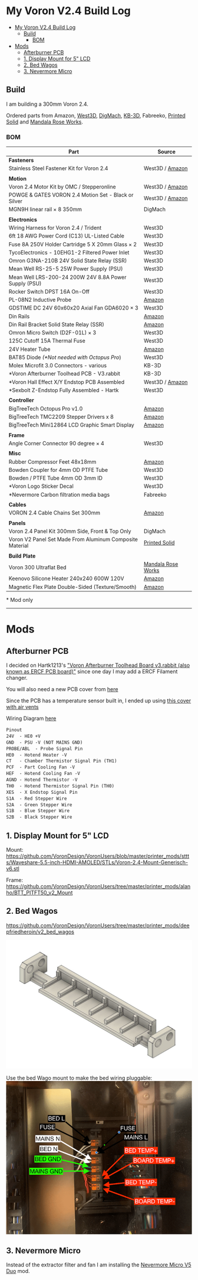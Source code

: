 # My Voron V2.4 Build Log

- [My Voron V2.4 Build Log](#my-voron-v24-build-log)
  - [Build](#build)
    - [BOM](#bom)
- [Mods](#mods)
  - [Afterburner PCB](#afterburner-pcb)
  - [1. Display Mount for 5" LCD](#1-display-mount-for-5-lcd)
  - [2. Bed Wagos](#2-bed-wagos)
  - [3. Nevermore Micro](#3-nevermore-micro)

## Build

I am building a 300mm Voron 2.4.

Ordered parts from Amazon, [West3D](https://west3d.com), [DigMach](https://store.digmach.com), [KB-3D](https://kb-3d.com/store/), Fabreeko, [Printed Solid](https://www.printedsolid.com) and [Mandala Rose Works](https://mandalaroseworks.com).

### BOM

| Part                                                     | Source                                                                                                          |
| -------------------------------------------------------- | --------------------------------------------------------------------------------------------------------------- |
| **Fasteners**                                            |
| Stainless Steel Fastener Kit for Voron 2.4               | West3D / [Amazon](https://amzn.to/3rF9ZNY)                                                                      |
|                                                          |
| **Motion**                                               |
| Voron 2.4 Motor Kit by OMC / Stepperonline               | West3D / [Amazon](https://amzn.to/3GNrimA)                                                                      |
| POWGE & GATES VORON 2.4 Motion Set - Black or Silver     | West3D / [Amazon](https://amzn.to/3AjkxGt)                                                                      |
| MGN9H linear rail × 8 350mm                              | DigMach                                                                                                         |
|                                                          |
| **Electronics**                                          |
| Wiring Harness for Voron 2.4 / Trident                   | West3D                                                                                                          |
| 6ft 18 AWG Power Cord (C13) UL-Listed Cable              | West3D                                                                                                          |
| Fuse 8A 250V Holder Cartridge 5 X 20mm Glass × 2         | West3D                                                                                                          |
| TycoElectronics - 10EHG1-2 Filtered Power Inlet          | West3D                                                                                                          |
| Omron G3NA-210B 24V Solid State Relay (SSR)              | West3D                                                                                                          |
| Mean Well RS-25-5 25W Power Supply (PSU)                 | West3D                                                                                                          |
| Mean Well LRS-200-24 200W 24V 8.8A Power Supply (PSU)    | West3D                                                                                                          |
| Rocker Switch DPST 16A On-Off                            | West3D                                                                                                          |
| PL-08N2 Inductive Probe                                  | [Amazon](https://amzn.to/33HAmuG)                                                                               |
| GDSTIME DC 24V 60x60x20 Axial Fan GDA6020 × 3            | West3D                                                                                                          |
| Din Rails                                                | [Amazon](https://amzn.to/34YqmgX)                                                                               |
| Din Rail Bracket Solid State Relay (SSR)                 | [Amazon](https://amzn.to/34YqmgX)                                                                               |
| Omron Micro Switch (D2F-01L) × 3                         | West3D                                                                                                          |
| 125C Cutoff 15A Thermal Fuse                             | West3D                                                                                                          |
| 24V Heater Tube                                          | [Amazon](https://amzn.to/3tKC9da)                                                                               |
| BAT85 Diode _(\*Not needed with Octopus Pro_)            | West3D                                                                                                          |
| Molex Microfit 3.0 Connectors - various                  | KB-3D                                                                                                           |
| \*Voron Afterburner Toolhead PCB - V3.rabbit             | KB-3D                                                                                                           |
| \*Voron Hall Effect X/Y Endstop PCB Assembled            | West3D / [Amazon](https://amzn.to/3KsJFzp)                                                                      |
| \*Sexbolt Z-Endstop Fully Assembled - Hartk              | West3D                                                                                                          |
|                                                          |
| **Controller**                                           |
| BigTreeTech Octopus Pro v1.0                             | [Amazon](https://amzn.to/3qGwa79)                                                                               |
| BigTreeTech TMC2209 Stepper Drivers x 8                  | [Amazon](https://amzn.to/3tIuBrq)                                                                               |
| BigTreeTech Mini12864 LCD Graphic Smart Display          | [Amazon](https://amzn.to/3Aj7rck)                                                                               |
|                                                          |
| **Frame**                                                |
| Angle Corner Connector 90 degree × 4                     | West3D                                                                                                          |
|                                                          |
| **Misc**                                                 |
| Rubber Compressor Feet 48x18mm                           | [Amazon](https://amzn.to/3tM2wPS)                                                                               |
| Bowden Coupler for 4mm OD PTFE Tube                      | West3D                                                                                                          |
| Bowden / PTFE Tube 4mm OD 3mm ID                         | West3D                                                                                                          |
| \*Voron Logo Sticker Decal                               | West3D                                                                                                          |
| \*Nevermore Carbon filtration media bags                 | Fabreeko                                                                                                        |
|                                                          |
| **Cables**                                               |
| VORON 2.4 Cable Chains Set 300mm                         | [Amazon](https://amzn.to/3GNr2DW)                                                                               |
|                                                          |
| **Panels**                                               |
| Voron 2.4 Panel Kit 300mm Side, Front & Top Only         | DigMach                                                                                                         |
| Voron V2 Panel Set Made From Aluminum Composite Material | [Printed Solid](https://www.printedsolid.com/products/voron-v2-panel-set-made-from-aluminum-composite-material) |
|                                                          |
| **Build Plate**                                          |
| Voron 300 Ultraflat Bed                                  | [Mandala Rose Works](https://mandalaroseworks.com/products/voron-300-standard-bed)                              |
| Keenovo Silicone Heater 240x240 600W 120V                | [Amazon](https://amzn.to/3Im5xdV)                                                                               |
| Magnetic Flex Plate Double-Sided (Texture/Smooth)        | [Amazon](https://amzn.to/3rvEB4o)                                                                               |

\* Mod only

---

# Mods

## Afterburner PCB

I decided on Hartk1213's ["Voron Afterburner Toolhead Board v3.rabbit (also known as ERCF PCB board)"](https://github.com/VoronDesign/Voron-Hardware/tree/master/Afterburner_Toolhead_PCB) since one day I may add a ERCF Filament changer.

You will also need a new PCB cover from [here](https://github.com/VoronDesign/Voron-Hardware/tree/master/Afterburner_Toolhead_PCB/STLs/Clockwork/Covers)

Since the PCB has a temperature sensor built in, I ended up using [this cover with air vents](https://github.com/craxoor/VoronMods/blob/master/PCB%20Cover/STL/Afterburner-PCBCover-AirVents.stl)

Wiring Diagram [here](https://github.com/VoronDesign/Voron-Hardware/blob/master/Afterburner_Toolhead_PCB/Images/Rev3.2/wiringDiagram.png)

```txt
Pinout
24V  - HE0 +V
GND  - PSU -V (NOT MAINS GND)
PROBE/ABL  - Probe Signal Pin
HE0  - Hotend Heater -V
CT   - Chamber Thermistor Signal Pin (TH1)
PCF  - Part Cooling Fan -V
HEF  - Hotend Cooling Fan -V
AGND - Hotend Thermistor -V
TH0  - Hotend Thermistor Signal Pin (TH0)
XES  - X Endstop Signal Pin
S1A  - Red Stepper Wire
S2A  - Green Stepper Wire
S1B  - Blue Stepper Wire
S2B  - Black Stepper Wire
```

## 1. Display Mount for 5" LCD

Mount:  
<https://github.com/VoronDesign/VoronUsers/blob/master/printer_mods/sttts/Waveshare-5.5-inch-HDMI-AMOLED/STLs/Voron-2.4-Mount-Generisch-v6.stl>

Frame:  
<https://github.com/VoronDesign/VoronUsers/tree/master/printer_mods/alanho/BTT_PITFT50_v2_Mount>

## 2. Bed Wagos

<https://github.com/VoronDesign/VoronUsers/tree/master/printer_mods/deepfriedheroin/v2_bed_wagos>

![Bed Wagos](https://github.com/VoronDesign/VoronUsers/blob/ef37f8709a9fe568c8f1ffa073bdab2cae82b404/printer_mods/deepfriedheroin/v2_bed_wagos/images/cad_image.jpg?raw=true)

Use the bed Wago mount to make the bed wiring pluggable:
![Bed wiring](https://github.com/VoronDesign/VoronUsers/blob/ef37f8709a9fe568c8f1ffa073bdab2cae82b404/printer_mods/deepfriedheroin/v2_bed_wagos/images/confusing_wiring_diagram.png?raw=true)

## 3. Nevermore Micro

Instead of the extractor filter and fan I am installing the [Nevermore Micro V5 Duo](https://github.com/nevermore3d/Nevermore_Micro) mod.
